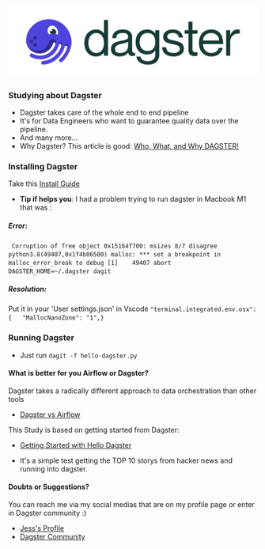 ![Dagster Logo](/img/dagster-logo.png "Dagster logo")


### Studying about Dagster 
  - Dagster takes care of the whole end to end pipeline 
  - It's for Data Engineers who want to guarantee quality data over the pipeline. 
  - And many more...
  - Why Dagster? This article is good: [Who, What, and Why DAGSTER!](https://ajithshetty28.medium.com/who-what-and-why-dagster-c97f8c2335b1)
### Installing Dagster
Take this [Install Guide](https://docs.dagster.io/getting-started/install)
- <b>Tip if helps you</b>:
 I had a problem trying to run dagster in Macbook M1 that was :

##### Error: 
``` Corruption of free object 0x15164f700: msizes 8/7 disagree python3.8(49407,0x1f4b06500) malloc: *** set a breakpoint in malloc_error_break to debug [1]    49407 abort      DAGSTER_HOME=~/.dagster dagit```

##### Resolution: 
   Put it in your 'User settings.json' in Vscode 
   ``` "terminal.integrated.env.osx": {   "MallocNanoZone": "1",} ```

### Running Dagster 
- Just run ``` dagit -f hello-dagster.py ```

#### What is better for you Airflow or Dagster?
Dagster takes a radically different approach to data orchestration than other tools

- [Dagster vs Airflow](https://dagster.io/blog/dagster-airflow)

This Study is based on getting started from Dagster: 
- [Getting Started with Hello Dagster](https://docs.dagster.io/getting-started/hello-dagster)

- It's a simple test getting the TOP 10 storys from hacker news and running into dagster. 

#### Doubts or Suggestions? 
You can reach me via my social medias that are on my profile page or enter in Dagster community :) 
 - [Jess's Profile](https://github.com/jess197/jess197)
 - [Dagster Community](https://dagster.io/community)